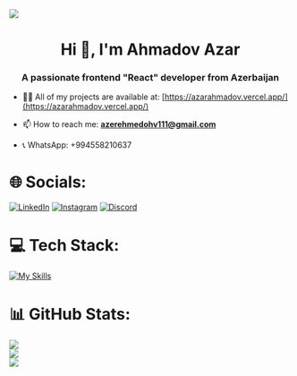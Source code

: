 <img style='object-fit:cover' max-width='100%' src="https://codemyui.com/wp-content/uploads/2017/03/hero-section-animation.gif"/>
<h1 align="center">Hi 👋, I'm Ahmadov Azar</h1>
<h3 align="center">A passionate frontend "React" developer from Azerbaijan</h3>

- 👨‍💻 All of my projects are available at: [https://azarahmadov.vercel.app/](https://azarahmadov.vercel.app/) 

- 📫 How to reach me: **azerehmedohv111@gmail.com**

- 📞 WhatsApp: +994558210637 


# 🌐 Socials:
[![LinkedIn](https://img.shields.io/badge/LinkedIn-%230077B5.svg?logo=linkedin&logoColor=white)](https://linkedin.com/in/azar-ahmadov-87a559210) 
[![Instagram](https://img.shields.io/badge/Instagram-%23E4405F.svg?logo=Instagram&logoColor=white)](https://instagram.com/ahmadovhazar) 
[![Discord](https://img.shields.io/badge/Discord-%237289DA.svg?logo=discord&logoColor=white)](https://discord.gg/#7389) 

# 💻 Tech Stack:
[![My Skills](https://skillicons.dev/icons?i=html,css,sass,bootstrap,tailwind,js,react,redux,context)](https://skillicons.dev)
# 📊 GitHub Stats:
![](https://github-readme-stats.vercel.app/api?username=AzarAhmadov&theme=default&hide_border=false&include_all_commits=false&count_private=false)<br/>
![](https://github-readme-streak-stats.herokuapp.com/?user=AzarAhmadov&theme=default&hide_border=false)<br/>
![](https://github-readme-stats.vercel.app/api/top-langs/?username=AzarAhmadov&theme=default&hide_border=false&include_all_commits=false&count_private=false&layout=compact)

